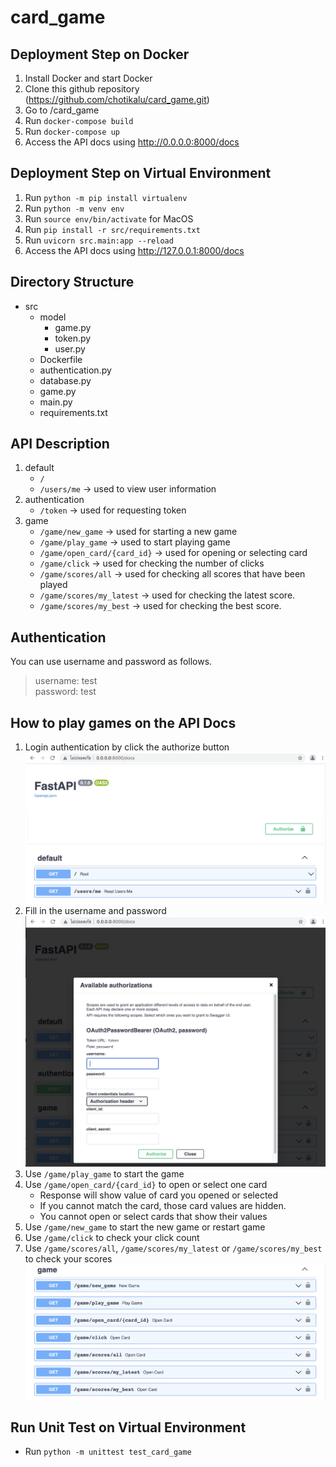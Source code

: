 # card_game

## Deployment Step on Docker
1. Install Docker and start Docker
2. Clone this github repository (https://github.com/chotikalu/card_game.git)
3. Go to /card_game
4. Run `docker-compose build`
5. Run `docker-compose up`
6. Access the API docs using http://0.0.0.0:8000/docs

## Deployment Step on Virtual Environment
1. Run `python -m pip install virtualenv`
2. Run `python -m venv env`
3. Run `source env/bin/activate` for MacOS
4. Run `pip install -r src/requirements.txt`
5. Run `uvicorn src.main:app --reload`
6. Access the API docs using http://127.0.0.1:8000/docs

## Directory Structure
* src
  * model
    * game.py
    * token.py
    * user.py
  * Dockerfile
  * authentication.py
  * database.py
  * game.py
  * main.py
  * requirements.txt

## API Description
1. default 
   * `/` 
   * `/users/me` -> used to view user information
2. authentication 
   * `/token` -> used for requesting token
3. game 
   * `/game/new_game` -> used for starting a new game
   * `/game/play_game` -> used to start playing game
   * `/game/open_card/{card_id}` -> used for opening or selecting card
   * `/game/click` -> used for checking the number of clicks
   * `/game/scores/all` -> used for checking all scores that have been played
   * `/game/scores/my_latest` -> used for checking the latest score.
   * `/game/scores/my_best` -> used for checking the best score.

## Authentication
You can use username and password as follows.
> username: test  
password: test

## How to play games on the API Docs
1. Login authentication by click the authorize button  
![Authorize Button](./images/authorize01.png)  
2. Fill in the username and password 
![Authorize Form](./images/authorize02.png)  
3. Use `/game/play_game` to start the game
4. Use `/game/open_card/{card_id}` to open or select one card
   * Response will show value of card you opened or selected
   * If you cannot match the card, those card values are hidden.
   * You cannot open or select cards that show their values
5. Use `/game/new_game` to start the new game or restart game
6. Use `/game/click` to check your click count
7. Use `/game/scores/all`, `/game/scores/my_latest` or `/game/scores/my_best` to check your scores   
![Game](./images/game_api.png)


## Run Unit Test on Virtual Environment
* Run `python -m unittest test_card_game`